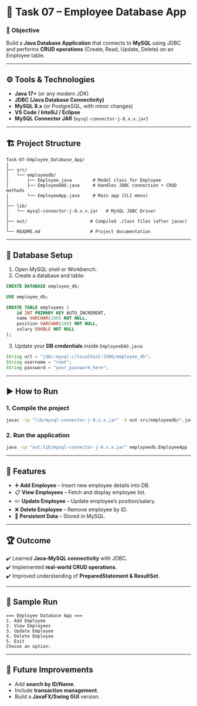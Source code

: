# 📂 Task 07 – Employee Database App  

### 📌 Objective  
Build a **Java Database Application** that connects to **MySQL** using JDBC and performs **CRUD operations** (Create, Read, Update, Delete) on an Employee table.  

---

## ⚙️ Tools & Technologies  
- **Java 17+** (or any modern JDK)  
- **JDBC (Java Database Connectivity)**  
- **MySQL 8.x** (or PostgreSQL, with minor changes)  
- **VS Code / IntelliJ / Eclipse**  
- **MySQL Connector JAR** (`mysql-connector-j-8.x.x.jar`)  

---

## 🏗️ Project Structure  

```
Task-07-Employee_Database_App/
│
├── src/
│   └── employeedb/
│       ├── Employee.java        # Model class for Employee
│       ├── EmployeeDAO.java     # Handles JDBC connection + CRUD methods
│       └── EmployeeApp.java     # Main app (CLI menu)
│
├── lib/
│   └── mysql-connector-j-8.x.x.jar   # MySQL JDBC Driver
│
├── out/                        # Compiled .class files (after javac)
│
└── README.md                   # Project documentation
```

---

## 📂 Database Setup  

1. Open MySQL shell or Workbench.  
2. Create a database and table:  

```sql
CREATE DATABASE employee_db;

USE employee_db;

CREATE TABLE employees (
    id INT PRIMARY KEY AUTO_INCREMENT,
    name VARCHAR(100) NOT NULL,
    position VARCHAR(100) NOT NULL,
    salary DOUBLE NOT NULL
);
```

3. Update your **DB credentials** inside `EmployeeDAO.java`:  

```java
String url = "jdbc:mysql://localhost:3306/employee_db";
String username = "root";
String password = "your_password_here";
```

---

## ▶️ How to Run  

### 1. Compile the project
```bash
javac -cp "lib/mysql-connector-j-8.x.x.jar" -d out src/employeedb/*.java
```

### 2. Run the application
```bash
java -cp "out;lib/mysql-connector-j-8.x.x.jar" employeedb.EmployeeApp
```

---

## 📖 Features  
- ➕ **Add Employee** – Insert new employee details into DB.  
- 📋 **View Employees** – Fetch and display employee list.  
- ✏️ **Update Employee** – Update employee’s position/salary.  
- ❌ **Delete Employee** – Remove employee by ID.  
- 🔗 **Persistent Data** – Stored in MySQL.  

---

## 🏆 Outcome  
✔️ Learned **Java–MySQL connectivity** with JDBC.  
✔️ Implemented **real-world CRUD operations**.  
✔️ Improved understanding of **PreparedStatement & ResultSet**.  

---

## 📸 Sample Run  

```
=== Employee Database App ===
1. Add Employee
2. View Employees
3. Update Employee
4. Delete Employee
5. Exit
Choose an option:
```

---

## 🚀 Future Improvements  
- Add **search by ID/Name**.  
- Include **transaction management**.  
- Build a **JavaFX/Swing GUI** version.  
